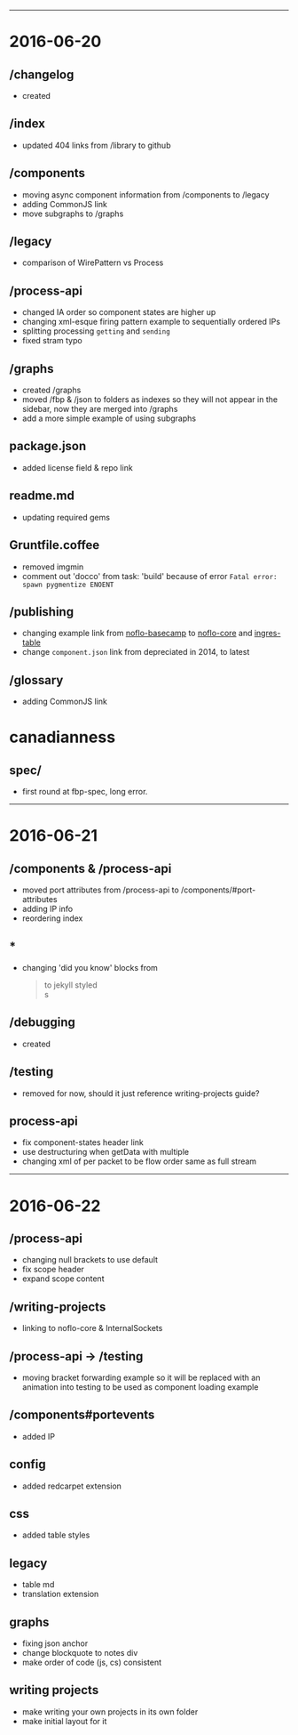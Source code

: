----------
# 2016-06-20

## /changelog
- created

## /index
- updated 404 links from /library to github

## /components
- moving async component information from /components to /legacy
- adding CommonJS link
- move subgraphs to /graphs

## /legacy
- comparison of WirePattern vs Process

## /process-api
- changed IA order so component states are higher up
- changing xml-esque firing pattern example to sequentially ordered IPs
- splitting processing `getting` and `sending`
- fixed stram typo

## /graphs
- created /graphs
- moved /fbp & /json to folders as indexes so they will not appear in the sidebar, now they are merged into /graphs
- add a more simple example of using subgraphs

## package.json
- added license field & repo link

## readme.md
- updating required gems

## Gruntfile.coffee
- removed imgmin
- comment out 'docco' from task: 'build' because of error `Fatal error: spawn pygmentize ENOENT`

## /publishing
- changing example link from [noflo-basecamp](https://github.com/noflo/noflo-basecamp) to [noflo-core](https://github.com/noflo/noflo-core) and [ingres-table](https://github.com/c-base/ingress-table)
- change `component.json` link from depreciated in 2014, to latest

## /glossary
- adding CommonJS link

# canadianness

## spec/
- first round at fbp-spec, long error.

----------
# 2016-06-21

## /components & /process-api
- moved port attributes from /process-api to /components/#port-attributes
- adding IP info
- reordering index

## *
- changing 'did you know' blocks from <blockquote> to jekyll styled <div>s

## /debugging
- created

## /testing
- removed for now, should it just reference writing-projects guide?

## process-api
- fix component-states header link
- use destructuring when getData with multiple
- changing xml of per packet to be flow order same as full stream

----------
# 2016-06-22

## /process-api
- changing null brackets to use default
- fix scope header
- expand scope content

## /writing-projects
- linking to noflo-core & InternalSockets

## /process-api -> /testing
- moving bracket forwarding example so it will be replaced with an animation into testing to be used as component loading example

## /components#portevents
- added IP

## config
- added redcarpet extension

## css
- added table styles

## legacy
- table md
- translation extension

## graphs
- fixing json anchor
- change blockquote to notes div
- make order of code (js, cs) consistent

## writing projects
- make writing your own projects in its own folder
- make initial layout for it

